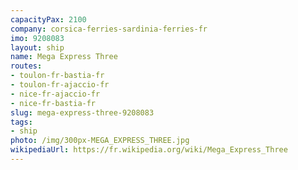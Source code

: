 ```yaml
---
capacityPax: 2100
company: corsica-ferries-sardinia-ferries-fr
imo: 9208083
layout: ship
name: Mega Express Three
routes:
- toulon-fr-bastia-fr
- toulon-fr-ajaccio-fr
- nice-fr-ajaccio-fr
- nice-fr-bastia-fr
slug: mega-express-three-9208083
tags:
- ship
photo: /img/300px-MEGA_EXPRESS_THREE.jpg
wikipediaUrl: https://fr.wikipedia.org/wiki/Mega_Express_Three
---
```

